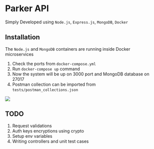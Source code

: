 # Parker API

Simply Developed using `Node.js`, `Express.js`, `MongoDB`, `Docker`

## Installation

The `Node.js` and `MongoDB` containers are running inside Docker microservices

1. Check the ports from `docker-compose.yml`
2. Run `docker-compose up` command
3. Now the system will be up on 3000 port and MongoDB database on 27017
4. Postman collection can be imported from `tests/postman_collections.json`

[![](/demo.gif)](https://aslamanver.github.io/demo)

## TODO

1. Request validations 
2. Auth keys encryptions using crypto
3. Setup env variables
4. Writing controllers and unit test cases

